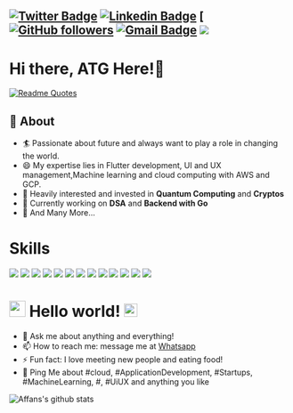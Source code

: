 



[![Twitter Badge](https://img.shields.io/badge/-@affanthegreat-1ca0f1?style=flat-square&labelColor=1ca0f1&logo=twitter&logoColor=white&link=https://twitter.com/affanthegreat00)](https://twitter.com/affanthegreat) [![Linkedin Badge](https://img.shields.io/badge/-AffanAhmed-blue?style=flat-square&logo=Linkedin&logoColor=white&link=https://www.linkedin.com/in/affan-ahmed-33458b15a/)](www.linkedin.com/in/affan-ahmed-33458b15a/) [
[![GitHub followers](https://img.shields.io/github/followers/affanthegreat?label=Follow&style=social)](https://github.com/affanthegreat/?tab=follow)
[![Gmail Badge](https://img.shields.io/badge/-thegreataffan@gmail.com-c14438?style=flat-square&logo=Gmail&logoColor=white&link=mailto:thegreataffan@gmail.com)](mailto:thegreataffan@gmail.com)
![](https://komarev.com/ghpvc/?username=affanthegreat)
---

# Hi there, ATG Here!👋
[![Readme Quotes](https://quotes-github-readme.vercel.app/api?type=horizontal&theme=dark)](https://github.com/piyushsuthar/github-readme-quotes)

## 🧐 About

- 🏄‍ Passionate about future and always want to play a role in changing the world.
- 😄 My expertise lies in Flutter development, UI and UX management,Machine learning and cloud computing with AWS and GCP.
- 🔭 Heavily interested and invested in <b>Quantum Computing</b> and <b>Cryptos</b>
- 🌱 Currently working on <b>DSA</b> and <b>Backend with Go</b>
- 👯 And Many More...


# Skills 
<img src = "https://img.shields.io/badge/Arch_Linux-1793D1?style=for-the-badge&logo=arch-linux&logoColor=white">
<img src = "https://img.shields.io/badge/Python-3776AB?style=for-the-badge&logo=python&logoColor=white">
<img src = "https://img.shields.io/badge/C-00599C?style=for-the-badge&logo=c&logoColor=white">
<img src = "https://img.shields.io/badge/C%2B%2B-00599C?style=for-the-badge&logo=c%2B%2B&logoColor=white">
<img src = "https://img.shields.io/badge/Java-ED8B00?style=for-the-badge&logo=java&logoColor=white">
<img src = "https://img.shields.io/badge/Go-00ADD8?style=for-the-badge&logo=go&logoColor=white">
<img src = "https://img.shields.io/badge/Scala-DC322F?style=for-the-badge&logo=scala&logoColor=white">
<img src = "https://img.shields.io/badge/Dart-0175C2?style=for-the-badge&logo=dart&logoColor=white">
<img src = "https://img.shields.io/badge/Flutter-02569B?style=for-the-badge&logo=flutter&logoColor=white">
<img src = "https://img.shields.io/badge/Microsoft_Azure-0089D6?style=for-the-badge&logo=microsoft-azure&logoColor=white">
<img src = https://img.shields.io/badge/Amazon_AWS-232F3E?style=for-the-badge&logo=amazon-aws&logoColor=white"">
<img src = "https://img.shields.io/badge/SQLite-07405E?style=for-the-badge&logo=sqlite&logoColor=white">
<img src = "
https://img.shields.io/badge/Django-092E20?style=for-the-badge&logo=django&logoColor=white">
<img src = "">
<img src = "">
<img src = "">
<img src = "">

# <img src="https://github.com/TheDudeThatCode/TheDudeThatCode/blob/master/Assets/Hi.gif" width="29px"> Hello world!&nbsp;<img src="https://github.com/TheDudeThatCode/TheDudeThatCode/blob/master/Assets/Earth.gif" width="24px">

- 💬 Ask me about anything and everything!
- 📫 How to reach me: message me at [Whatsapp](https://wa.me/919347994899)
- ⚡ Fun fact: I love meeting new people and eating food!
- 💬 Ping Me about #cloud, #ApplicationDevelopment, #Startups, #MachineLearning, #, #UiUX  and anything you like




![Affans's github stats](https://github-readme-stats.vercel.app/api?username=affanthegreat&show_icons=true)

<!--
**affanthegreat/affanthegreat** is a ✨ _special_ ✨ repository because its `README.md` (this file) appears on your GitHub profile.

🤔

-->
